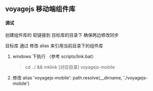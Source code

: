 ## voyagejs 移动端组件库

#### 调试

创建组件库的 软链接到 目标库的目录下 确保两边修改同步

目标库 通过 修改 alias 来引用当前目录下的组件库

1. windows 下执行 （参考 scripts/link.bat）

   > cd ../ && mklink [对应目录] voyagejs-mobile

2. 修改 alias
   'voyagejs-mobile': path.resolve(\_\_dirname, './voyagejs-mobile')
